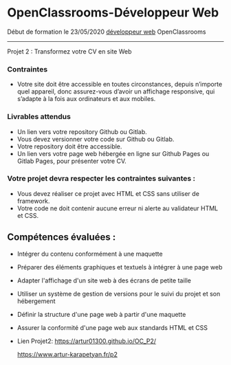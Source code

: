 # OpenClassrooms-Développeur Web


Début de formation le 23/05/2020 [développeur web](https://openclassrooms.com/fr/paths/185-developpeur-web) OpenClassrooms

---

Projet 2 : Transformez votre CV en site Web

### Contraintes
* Votre site doit être accessible en toutes circonstances, depuis n’importe quel appareil, 
  donc assurez-vous d’avoir un affichage responsive, qui s’adapte à la fois aux ordinateurs et aux mobiles. 

### Livrables attendus
 * Un lien vers votre repository Github ou Gitlab. 
 * Vous devez versionner votre code sur Github ou Gitlab.
 * Votre repository doit être accessible.
 * Un lien vers votre page web hébergée en ligne sur Github Pages ou Gitlab Pages, pour présenter votre CV. 
 
### Votre projet devra respecter les contraintes suivantes : 

* Vous devez réaliser ce projet avec HTML et CSS sans utiliser de framework.
* Votre code ne doit contenir aucune erreur ni alerte au validateur HTML et CSS.

## Compétences évaluées :

* Intégrer du contenu conformément à une maquette
* Préparer des éléments graphiques et textuels à intégrer à une page web
* Adapter l'affichage d'un site web à des écrans de petite taille
* Utiliser un système de gestion de versions pour le suivi du projet et son hébergement
* Définir la structure d'une page web à partir d'une maquette
* Assurer la conformité d'une page web aux standards HTML et CSS

* Lien Projet2:
  https://artur01300.github.io/OC_P2/
  
  https://www.artur-karapetyan.fr/p2
